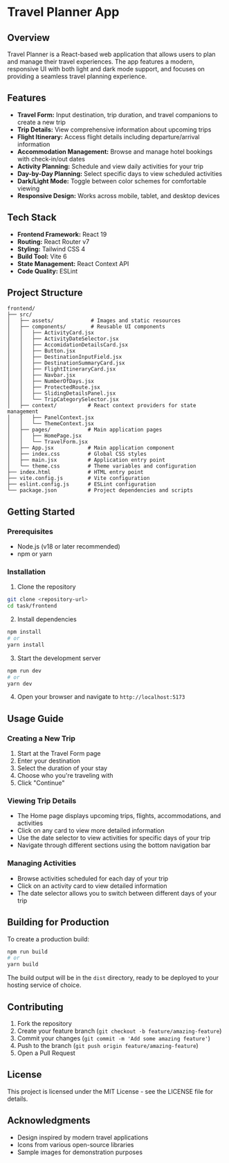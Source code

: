 # Travel Planner App

## Overview

Travel Planner is a React-based web application that allows users to plan and manage their travel experiences. The app features a modern, responsive UI with both light and dark mode support, and focuses on providing a seamless travel planning experience.

## Features

- **Travel Form:** Input destination, trip duration, and travel companions to create a new trip
- **Trip Details:** View comprehensive information about upcoming trips
- **Flight Itinerary:** Access flight details including departure/arrival information
- **Accommodation Management:** Browse and manage hotel bookings with check-in/out dates
- **Activity Planning:** Schedule and view daily activities for your trip
- **Day-by-Day Planning:** Select specific days to view scheduled activities
- **Dark/Light Mode:** Toggle between color schemes for comfortable viewing
- **Responsive Design:** Works across mobile, tablet, and desktop devices

## Tech Stack

- **Frontend Framework:** React 19
- **Routing:** React Router v7
- **Styling:** Tailwind CSS 4
- **Build Tool:** Vite 6
- **State Management:** React Context API
- **Code Quality:** ESLint

## Project Structure

```
frontend/
├── src/
│   ├── assets/            # Images and static resources
│   ├── components/        # Reusable UI components
│   │   ├── ActivityCard.jsx
│   │   ├── ActivityDateSelector.jsx
│   │   ├── AccomidationDetailsCard.jsx
│   │   ├── Button.jsx
│   │   ├── DestinationInputField.jsx
│   │   ├── DestinationSummaryCard.jsx
│   │   ├── FlightItineraryCard.jsx
│   │   ├── Navbar.jsx
│   │   ├── NumberOfDays.jsx
│   │   ├── ProtectedRoute.jsx
│   │   ├── SlidingDetailsPanel.jsx
│   │   └── TripCategorySelector.jsx
│   ├── context/          # React context providers for state management
│   │   ├── PanelContext.jsx
│   │   └── ThemeContext.jsx
│   ├── pages/            # Main application pages
│   │   ├── HomePage.jsx
│   │   └── TravelForm.jsx
│   ├── App.jsx           # Main application component
│   ├── index.css         # Global CSS styles
│   ├── main.jsx          # Application entry point
│   └── theme.css         # Theme variables and configuration
├── index.html            # HTML entry point
├── vite.config.js        # Vite configuration
├── eslint.config.js      # ESLint configuration
└── package.json          # Project dependencies and scripts
```

## Getting Started

### Prerequisites

- Node.js (v18 or later recommended)
- npm or yarn

### Installation

1. Clone the repository
```bash
git clone <repository-url>
cd task/frontend
```

2. Install dependencies
```bash
npm install
# or
yarn install
```

3. Start the development server
```bash
npm run dev
# or
yarn dev
```

4. Open your browser and navigate to `http://localhost:5173`

## Usage Guide

### Creating a New Trip

1. Start at the Travel Form page
2. Enter your destination
3. Select the duration of your stay
4. Choose who you're traveling with
5. Click "Continue"

### Viewing Trip Details

- The Home page displays upcoming trips, flights, accommodations, and activities
- Click on any card to view more detailed information
- Use the date selector to view activities for specific days of your trip
- Navigate through different sections using the bottom navigation bar

### Managing Activities

- Browse activities scheduled for each day of your trip
- Click on an activity card to view detailed information
- The date selector allows you to switch between different days of your trip

## Building for Production

To create a production build:

```bash
npm run build
# or
yarn build
```

The build output will be in the `dist` directory, ready to be deployed to your hosting service of choice.

## Contributing

1. Fork the repository
2. Create your feature branch (`git checkout -b feature/amazing-feature`)
3. Commit your changes (`git commit -m 'Add some amazing feature'`)
4. Push to the branch (`git push origin feature/amazing-feature`)
5. Open a Pull Request

## License

This project is licensed under the MIT License - see the LICENSE file for details.

## Acknowledgments

- Design inspired by modern travel applications
- Icons from various open-source libraries
- Sample images for demonstration purposes
